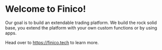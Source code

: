 # Welcome to Finico!

Our goal is to build an extendable trading platform. We build the rock solid base, you extend the platform with your own custom functions or by using apps.

Head over to https://finico.tech to learn more.
